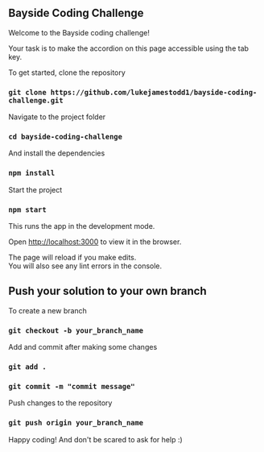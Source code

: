
## Bayside Coding Challenge

Welcome to the Bayside coding challenge! 

Your task is to make the accordion on this page accessible using the tab key.

To get started, clone the repository

### `git clone https://github.com/lukejamestodd1/bayside-coding-challenge.git`

Navigate to the project folder

### `cd bayside-coding-challenge`

And install the dependencies

### `npm install`

Start the project

### `npm start`

This runs the app in the development mode.<br />

Open [http://localhost:3000](http://localhost:3000) to view it in the browser.

The page will reload if you make edits.<br />
You will also see any lint errors in the console.

## Push your solution to your own branch

To create a new branch

### `git checkout -b your_branch_name`

Add and commit after making some changes

### `git add .`

### `git commit -m "commit message"`

Push changes to the repository

### `git push origin your_branch_name`

Happy coding! And don't be scared to ask for help :)

